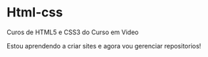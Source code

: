 # Html-css
 Curos de HTML5 e CSS3 do Curso em Video

 Estou aprendendo a criar sites e agora vou gerenciar repositorios!
